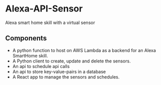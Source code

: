 # Alexa-API-Sensor
Alexa smart home skill with a virtual sensor

## Components

* A python function to host on AWS Lambda as a backend for an Alexa SmartHome skill.
* A Python client to create, update and delete the sensors.
* An api to schedule api calls
* An api to store key-value-pairs in a database
* A React app to manage the sensors and schedules.
